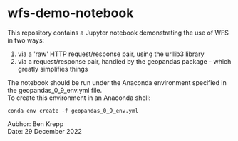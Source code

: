 # wfs-demo-notebook

This repository contains a Jupyter notebook demonstrating the use of WFS in two ways:
1. via a 'raw' HTTP request/response pair, using the urllib3 library
2. via a request/response pair, handled by the geopandas package - which greatly simplifies things

The notebook should be run under the Anaconda environment specified in the geopandas_0_9_env.yml file.  
To create this environment in an Anaconda shell:
```
conda env create -f geopandas_0_9_env.yml
```

Aubhor: Ben Krepp  
Date: 29 December 2022
